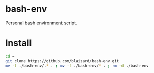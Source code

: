 # bash-env
Personal bash environment script.

# Install
```bash
cd ~
git clone https://github.com/blaizard/bash-env.git
mv -f ./bash-env/.* . ; mv -f ./bash-env/* . ; rm -d ./bash-env
```
